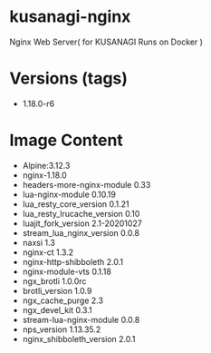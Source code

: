 # kusanagi-nginx

Nginx Web Server( for KUSANAGI Runs on Docker )

# Versions (tags)

- 1.18.0-r6

# Image Content

- Alpine:3.12.3
- nginx-1.18.0
- headers-more-nginx-module 0.33
- lua-nginx-module 0.10.19
- lua_resty_core_version 0.1.21
- lua_resty_lrucache_version 0.10
- luajit_fork_version 2.1-20201027
- stream_lua_nginx_version 0.0.8
- naxsi 1.3
- nginx-ct 1.3.2
- nginx-http-shibboleth 2.0.1
- nginx-module-vts 0.1.18
- ngx_brotli 1.0.0rc
- brotli_version 1.0.9
- ngx_cache_purge 2.3
- ngx_devel_kit 0.3.1
- stream-lua-nginx-module 0.0.8
- nps_version 1.13.35.2
- nginx_shibboleth_version 2.0.1

